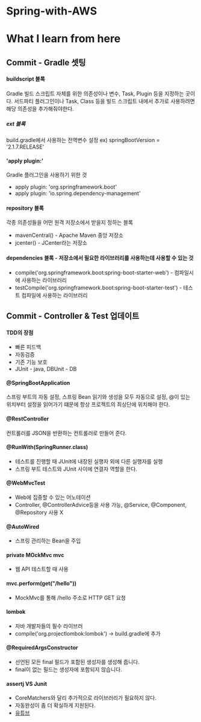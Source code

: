 # Spring-with-AWS

What I learn from here
======================

Commit - Gradle 셋팅
-------------------

#### buildscript 블록
Gradle 빌드 스크립트 자체를 위한 의존성이나 변수, Task, Plugin 등을 지정하는 곳이다. 
서드파티 플러그인이나 Task, Class 등을 빌드 스크립트 내에서 추가로 사용하려면 해당 의존성을 추가해줘야한다.

##### ext 블록
build.gradle에서 사용하는 전역변수 설정
ex) springBootVersion = '2.1.7.RELEASE'

#### 'apply plugin:'
Gradle 플러그인을 사용하기 위한 것
* apply plugin: 'org.springframework.boot'
* apply plugin: 'io.spring.dependency-management'

#### repository 블록
각종 의존성들을 어떤 원격 저장소에서 받을지 정하는 블록
* mavenCentral() - Apache Maven 중앙 저장소
* jcenter() - JCenter라는 저장소

#### dependencies 블록 - 저장소에서 필요한 라이브러리를 사용하는데 사용할 수 있는 것
* compile('org.springframework.boot:spring-boot-starter-web') - 컴파일시에 사용하는 라이브러리
* testCompile('org.springframework.boot:spring-boot-starter-test') - 테스트 컴파일에 사용하는 라이브러리

Commit - Controller & Test 업데이트
-------------------
#### TDD의 장점
* 빠른 피드백
* 자동검증
* 기존 기능 보호
* JUnit - java, DBUnit - DB
#### @SpringBootApplication
스프링 부트의 자동 설정, 스프링 Bean 읽기와 생성을 모두 자동으로 설정, @이 있는 위치부터 설정을 읽어가기 떄문에
항상 프로젝트의 최상단에 위치해야 한다.
#### @RestController
컨트롤러를 JSON을 반환하는 컨트롤러로 만들어 준다.
#### @RunWith(SpringRunner.class)
* 테스트를 진행할 때 JUnit에 내장된 실행자 외에 다른 실행자를 실행
* 스프링 부트 테스트와 JUnit 사이에 연결자 역할을 한다.
#### @WebMvcTest
* Web에 집중할 수 있는 어노테이션
* Controller, @ControllerAdvice등을 사용 가능, @Service, @Component, @Repository 사용 X
#### @AutoWired
* 스프링 관리하는 Bean을 주입
#### private MOckMvc mvc
* 웹 API 테스트할 때 사용
#### mvc.perform(get("/hello")) 
* MockMvc를 통해 /hello 주소로 HTTP GET 요청
#### lombok
* 자바 개발자들의 필수 라이브러
* compile('org.projectlombok:lombok') -> build.gradle에 추가
#### @RequiredArgsConstructor
* 선언된 모든 final 필드가 포함된 생성자를 생성해 줍니다.
* final이 없는 필드는 생성자에 포함되지 않습니다.
#### assertj VS Junit
* CoreMatchers와 달리 추가적으로 라이브러리가 필요하지 않다.
* 자동완성이 좀 더 확실하게 지원된다.
* [유튜브](https://www.youtube.com/watch?v=zLx_fI24UXM)